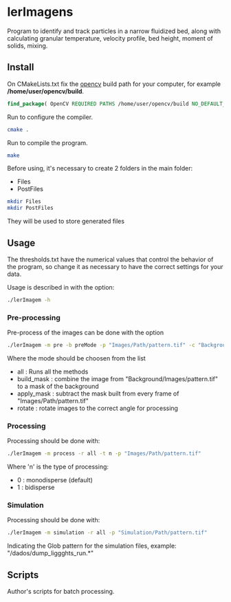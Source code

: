 # lerImagens

Program to identify and track particles in a narrow fluidized bed, along with calculating granular temperature, velocity profile, bed height, moment of solids, mixing.

## Install

On CMakeLists.txt fix the [opencv](https://docs.opencv.org/4.x/d7/d9f/tutorial_linux_install.html) build path for your computer, for example **/home/user/opencv/build**.

```cmake
find_package( OpenCV REQUIRED PATHS /home/user/opencv/build NO_DEFAULT_PATH)
```

Run to configure the compiler.
```bash
cmake .
```

Run to compile the program. 
```bash
make
```

Before using, it's necessary to create 2 folders in the main folder:
* Files
* PostFiles
```bash
mkdir Files
mkdir PostFiles
```
They will be used to store generated files

## Usage

The thresholds.txt have the numerical values that control the behavior of the program, so change it as necessary to have the correct settings for your data.

Usage is described in with the option:
```bash
./lerImagem -h
```

### Pre-processing

Pre-process of the images can be done with the option
```bash
./lerImagem -m pre -b preMode -p "Images/Path/pattern.tif" -c "Background/Images/pattern.tif"
```

Where the mode should be choosen from the list
- all : Runs all the methods
- build_mask : combine the image from "Background/Images/pattern.tif" to a mask of the background
- apply_mask : subtract the mask built from every frame of "Images/Path/pattern.tif"
- rotate : rotate images to the correct angle for processing

### Processing

Processing should be done with:
```bash
./lerImagem -m process -r all -t n -p "Images/Path/pattern.tif"
```

Where 'n' is the type of processing:
- 0 : monodisperse (default)
- 1 : bidisperse

### Simulation

Processing should be done with:
```bash
./lerImagem -m simulation -r all -p "Simulation/Path/pattern.tif"
```

Indicating the Glob pattern for the simulation files, example: "/dados/dump_liggghts_run.*"

## Scripts

Author's scripts for batch processing.
